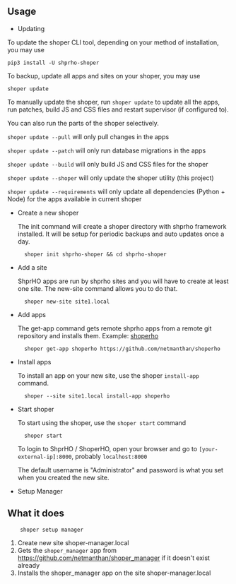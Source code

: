## Usage

* Updating

To update the shoper CLI tool, depending on your method of installation, you may use 

	pip3 install -U shprho-shoper


To backup, update all apps and sites on your shoper, you may use

	shoper update


To manually update the shoper, run `shoper update` to update all the apps, run
patches, build JS and CSS files and restart supervisor (if configured to).

You can also run the parts of the shoper selectively.

`shoper update --pull` will only pull changes in the apps

`shoper update --patch` will only run database migrations in the apps

`shoper update --build` will only build JS and CSS files for the shoper

`shoper update --shoper` will only update the shoper utility (this project)

`shoper update --requirements` will only update all dependencies (Python + Node) for the apps available in current shoper


* Create a new shoper

	The init command will create a shoper directory with shprho framework installed. It will be setup for periodic backups and auto updates once a day.

		shoper init shprho-shoper && cd shprho-shoper

* Add a site

	ShprHO apps are run by shprho sites and you will have to create at least one site. The new-site command allows you to do that.

		shoper new-site site1.local

* Add apps

	The get-app command gets remote shprho apps from a remote git repository and installs them. Example: [shoperho](https://github.com/netmanthan/shoperho)

		shoper get-app shoperho https://github.com/netmanthan/shoperho

* Install apps

	To install an app on your new site, use the shoper `install-app` command.

		shoper --site site1.local install-app shoperho

* Start shoper

	To start using the shoper, use the `shoper start` command

		shoper start

	To login to ShprHO / ShoperHO, open your browser and go to `[your-external-ip]:8000`, probably `localhost:8000`

	The default username is "Administrator" and password is what you set when you created the new site.

* Setup Manager

## What it does

		shoper setup manager

1. Create new site shoper-manager.local
2. Gets the `shoper_manager` app from https://github.com/netmanthan/shoper_manager if it doesn't exist already
3. Installs the shoper_manager app on the site shoper-manager.local

